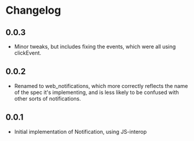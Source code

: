 # Changelog

## 0.0.3

- Minor tweaks, but includes fixing the events, which were all using
  clickEvent.

## 0.0.2

- Renamed to web_notifications, which more correctly reflects the name
  of the spec it's implementing, and is less likely to be confused
  with other sorts of notifications.

## 0.0.1

- Initial implementation of Notification, using JS-interop
